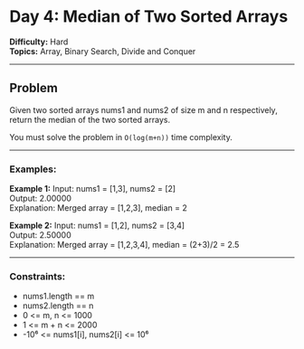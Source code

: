 # Day 4: Median of Two Sorted Arrays

**Difficulty:** Hard  
**Topics:** Array, Binary Search, Divide and Conquer

---

## Problem

Given two sorted arrays nums1 and nums2 of size m and n respectively, return the median of the two sorted arrays.

You must solve the problem in `O(log(m+n))` time complexity.

---

### Examples:

**Example 1:**
Input: nums1 = [1,3], nums2 = [2]  
Output: 2.00000  
Explanation: Merged array = [1,2,3], median = 2

**Example 2:**
Input: nums1 = [1,2], nums2 = [3,4]  
Output: 2.50000  
Explanation: Merged array = [1,2,3,4], median = (2+3)/2 = 2.5

---

### Constraints:
- nums1.length == m  
- nums2.length == n  
- 0 <= m, n <= 1000  
- 1 <= m + n <= 2000  
- -10⁶ <= nums1[i], nums2[i] <= 10⁶

